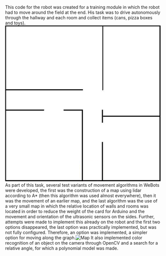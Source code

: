 This code for the robot was created for a training module in which the robot had to move around the field at the end. His task was to drive autonomously through the hallway and each room and collect items (cans, pizza boxes and toys).
![alt text](https://github.com/neTyUUaPa/MyFirstRobot/blob/main/Map/Map.png)
As part of this task, several test variants of movement algorithms in WeBots were developed, the first was the construction of a map using lidar according to A* (then this algorithm was used almost everywhere), then it was the movement of an earlier map, and the last algorithm was the use of a very small map in which the relative location of walls and rooms was located in order to reduce the weight of the card for Arduino and the movement and orientation of the ultrasonic sensors on the sides. Further, attempts were made to implement this already on the robot and the first two options disappeared, the last option was practically implemented, but was not fully configured. Therefore, an option was implemented, a simpler option for moving along the graph.<img width="794" height="794" alt="Map" src="https://github.com/user-attachments/assets/d991046e-867e-4837-84e4-f3c1f80a8982" />
It also implemented color recognition of an object on the camera through OpenCV and a search for a relative angle, for which a polynomial model was made.
